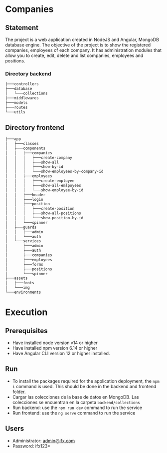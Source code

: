 # Companies
## Statement
The project is a web application created in NodeJS and Angular, MongoDB database engine. The objective of the project is to show the registered companies, employees of each company.
It has administration modules that allow you to create, edit, delete and list companies, employees and positions.
### Directory backend
```bash
├───controllers
├───database
│   └───collections
├───middlewares
├───models
├───routes
└───utils
```
## Directory frontend
```bash
├───app
│   ├───classes
│   ├───components
│   │   ├───companies
│   │   │   ├───create-company
│   │   │   ├───show-all
│   │   │   ├───show-by-id
│   │   │   └───show-employees-by-company-id
│   │   ├───employees
│   │   │   ├───create-employee
│   │   │   ├───show-all-emlpoyees
│   │   │   └───show-employee-by-id
│   │   ├───header
│   │   ├───login
│   │   ├───position
│   │   │   ├───create-position
│   │   │   ├───show-all-positions
│   │   │   └───show-position-by-id
│   │   └───spinner
│   ├───guards
│   │   ├───admin
│   │   └───auth
│   └───services
│       ├───admin
│       ├───auth
│       ├───companies
│       ├───employees
│       ├───forms
│       ├───positions
│       └───spinner
├───assets
│   ├───fonts
│   └───img
└───environments
```
# Execution
## Prerequisites
* Have installed node version v14 or higher
* Have installed npm version 6.14 or higher
* Have Angular CLI version 12 or higher installed.
## Run
* To install the packages required for the application deployment, the ``npm i`` command is used. This should be done in the backend and frontend folder.
* Cargar las colecciones de la base de datos en MongoDB. Las colecciones se encuentran en la carpeta ``backend/collections``
* Run backend: use the ``npm run dev`` command to run the service
* Run frontend: use the ``ng serve`` command to run the service
## Users
* Administrator: admin@ifx.com
* Password: ifx123*
